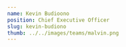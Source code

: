 ```yaml
---
name: Kevin Budioono
position: Chief Executive Officer
slug: kevin-budiono
thumb: ../../images/teams/malvin.png
---
```

